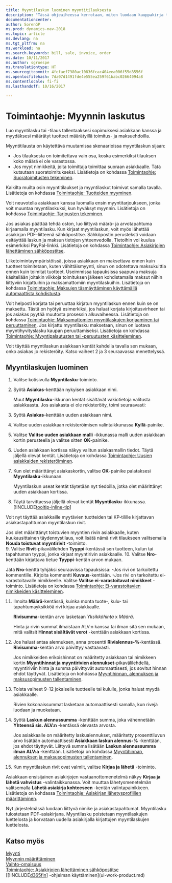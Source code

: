 ```yaml
---
title: Myyntilaskun luominen myyntitilauksesta
description: "Tässä ohjeaiheessa kerrotaan, miten luodaan kauppakirja tai myyntilasku tai myyntitilaus kirjaamaan asiakkaan kanssa tehty sopimus tuotteiden myynnistä tietyin ehdoin."
documentationcenter: 
author: SorenGP
ms.prod: dynamics-nav-2018
ms.topic: article
ms.devlang: na
ms.tgt_pltfrm: na
ms.workload: na
ms.search.keywords: bill, sale, invoice, order
ms.date: 10/11/2017
ms.author: sgroespe
ms.translationtype: HT
ms.sourcegitcommit: 4fefaef7380ac10836fcac404eea006f55d8556f
ms.openlocfilehash: 7da07d1491fde4e555ea259f61babc02664094a8
ms.contentlocale: fi-fi
ms.lasthandoff: 10/16/2017

---
```

# <a name="how-to-invoice-sales"></a>Toimintaohje: Myynnin laskutus
Luo myyntilasku tai -tilaus tallentaaksesi sopimuksesi asiakkaan kanssa ja myydäksesi määrätyt tuotteet määrätyillä toimitus- ja maksuehdoilla.  

Myyntitilausta on käytettävä muutamissa skenaarioissa myyntilaskun sijaan:  

* Jos tilauksesta on toimitettava vain osa, koska esimerkiksi tilauksen koko määrä ei ole varastossa.  
* Jos myyt nimikkeitä, joita toimittaja toimittaa suoraan asiakkaalle. Tätä kutsutaan suoratoimitukseksi. Lisätietoja on kohdassa [Toimintaohje: Suoratoimitusten tekeminen](sales-how-drop-shipment.md).  

Kaikilta muilta osin myyntitilaukset ja myyntilaskut toimivat samalla tavalla. Lisätietoja on kohdassa [Toimintaohje: Tuotteiden myyminen](sales-how-sell-products.md).

Voit neuvotella asiakkaan kanssa luomalla ensin myyntitarjoukseen, jonka voit muuntaa myyntilaskuksi, kun hyväksyt myynnin. Lisätietoja on kohdassa [Toimintaohje: Tarjousten tekeminen](sales-how-make-offers.md).

Jos asiakas päättää tehdä oston, luo liittyvä määrä- ja arvotapahtuma kirjaamalla myyntilasku. Kun kirjaat myyntilaskun, voit myös lähettää asiakirjan PDF-liitteenä sähköpostitse. Sähköpostin perusteksti voidaan esitäyttää laskun ja maksun tietojen yhteenvedolla. Tietoihin voi kuulua esimerkiksi PayPal-linkki. Lisätietoja on kohdassa [Toimintaohje: Asiakirjojen lähettäminen sähköpostitse](ui-how-send-documents-email.md).

Liiketoimintaympäristöissä, joissa asiakkaan on maksettava ennen kuin tuotteet toimitetaan, kuten vähittäismyynti, sinun on odotettava maksukuittia ennen kuin toimitat tuotteet. Useimmissa tapauksissa saapuvia maksuja käsitellään joitakin viikkoja toimituksen jälkeen kohdistamalla maksut niihin liittyviin kirjattuihin ja maksamattomiin myyntilaskuihin. Lisätietoja on kohdassa [Toimintaohje: Maksujen täsmäyttäminen käyttämällä automaattista kohdistusta](receivables-how-reconcile-payments-auto-application.md).

Voit helposti korjata tai peruuttaa kirjatun myyntilaskun ennen kuin se on maksettu. Tästä on hyötyä esimerkiksi, jos haluat korjata kirjoitusvirheen tai jos asiakas pyytää muutosta prosessin alkuvaiheessa. Lisätietoja on kohdassa [Toimintaohje: Maksamattomien myyntilaskujen korjaaminen tai peruuttaminen](sales-how-correct-cancel-sales-invoice.md). Jos kirjattu myyntilasku maksetaan, sinun on luotava myyntihyvityslasku kaupan peruuttamiseksi. Lisätietoja on kohdassa [Toimintaohje: Myyntipalautusten tai -peruutusten käsitteleminen](sales-how-process-sales-returns-cancellations.md).

Voit täyttää myyntilaskun asiakkaan kentät kahdella tavalla sen mukaan, onko asiakas jo rekisteröity. Katso vaiheet 2 ja 3 seuraavassa menettelyssä.

## <a name="to-create-a-sales-invoice"></a>Myyntilaskujen luominen
1. Valitse kotisivulla **Myyntilasku**-toiminto.  
2. Syötä **Asiakas**-kenttään nykyisen asiakkaan nimi.

   Muut **Myyntilasku**-ikkunan kentät sisältävät vakiotietoja valitusta asiakkaasta. Jos asiakasta ei ole rekisteröity, toimi seuraavasti:
3. Syötä **Asiakas**-kenttään uuden asiakkaan nimi.
4. Valitse uuden asiakkaan rekisteröimisen valintaikkunassa **Kyllä**-painike.
5. Valitse **Valitse uuden asiakkaan malli** -ikkunassa malli uuden asiakkaan kortin perusteella ja valitse sitten **OK**-painike.
6. Uuden asiakkaan kortissa näkyy valitun asiakasmallin tiedot. Täytä jäljellä olevat kentät. Lisätietoja on kohdassa [Toimintaohje: Uusien asiakkaiden rekisteröiminen](sales-how-register-new-customers.md).  
7. Kun olet määrittänyt asiakaskortin, valitse **OK**-painike palataksesi **Myyntilasku**-ikkunaan.

   Myyntilaskun useat kentät täytetään nyt tiedoilla, jotka olet määrittänyt uuden asiakkaan kortissa.  
8. Täytä tarvittaessa jäljellä olevat kentät **Myyntilasku**-ikkunassa. [!INCLUDE[tooltip-inline-tip](includes/tooltip-inline-tip_md.md)]  

Voit nyt täyttää asiakkaille myytävien tuotteiden tai KP-tilille kirjattavan asiakastapahtuman myyntilaskun rivit.   

Jos olet määrittänyt toistuvien myyntien rivin asiakkaalle, kuten kuukausittainen täydennystilaus, voit lisätä nämä rivit tilaukseen valitsemalla **Nouda toistuvat myyntirivit** -toiminto.  
9. Valitse **Rivit**-pikavälilehden **Tyyppi**-kentässä sen tuotteen, kulun tai tapahtuman tyyppi, jonka kirjaat myyntirivin asiakkaalle.
10. Valitse **Nro**-kenttään kirjattava tietue **Tyyppi**-kentän arvon mukaan.

 Jätä **Nro**-kenttä tyhjäksi seuraavissa tapauksissa: -Jos rivi on tarkoitettu kommentille. Kirjoita kommentti **Kuvaus**-kenttään.
 -Jos rivi on tarkoitettu ei-varastoitavalle nimikkeelle. Valitse **Valitse ei-varastoitavat nimikkeet** -toiminto. Lisätietoja on kohdassa [Toimintaohje: Ei-varastoitavien nimikkeiden käsitteleminen](inventory-how-work-nonstock-items.md).

11. Ilmoita **Määrä**-kentässä, kuinka monta tuote-, kulu- tai tapahtumayksikköä rivi kirjaa asiakkaalle.  

    **Rivisumma**-kentän arvo lasketaan *Yksikköhinta* x *Määrä*.  

    Hinta ja rivin summat ilmaistaan ALV:n kanssa tai ilman sitä sen mukaan, mitä valitsit **Hinnat sisältävät verot** -kenttään asiakkaan kortissa.  
12. Jos haluat antaa alennuksen, anna prosentti **Rivialennus-%**-kentässä. **Rivisumma**-kentän arvo päivittyy vastaavasti.  

    Jos nimikkeiden erikoishinnat on määritetty asiakkaan tai nimikkeen kortin **Myyntihinnat ja myyntirivien alennukset**-pikavälilehdellä, myyntiriviin hinta ja summa päivittyvät automaattisesti, jos sovitut hinnan ehdot täyttyvät. Lisätietoja on kohdassa [Myyntihinnan, alennuksen ja maksusopimusten tallentaminen](sales-how-record-sales-price-discount-payment-agreements.md).  
13. Toista vaiheet 9–12 jokaiselle tuotteelle tai kululle, jonka haluat myydä asiakkaalle.  

    Rivien kokonaissummat lasketaan automaattisesti samalla, kun rivejä luodaan ja muokataan.  
14. Syötä **Laskun alennussumma** -kenttään summa, joka vähennetään **Yhteensä sis. ALV:n** -kentässä olevasta arvosta.

    Jos asiakkaalle on määritetty laskualennukset, määritetty prosenttiluvun arvo lisätään automaattisesti **Asiakkaan laskun alennus-%** -kenttään, jos ehdot täyttyvät. Liittyvä summa lisätään **Laskun alennussumma ilman ALV:a** -kenttään. Lisätietoja on kohdassa [Myyntihinnan, alennuksen ja maksusopimusten tallentaminen](sales-how-record-sales-price-discount-payment-agreements.md).  
15. Kun myyntilaskun rivit ovat valmiit, valitse **Kirjaa ja lähetä** -toiminto.  

Asiakkaan ensisijainen asiakirjojen vastaanottomenetelmä näkyy **Kirjaa ja lähetä vahvistus** -valintaikkunassa. Voit muuttaa lähetysmenetelmän valitsemalla **Lähetä asiakirja kohteeseen** -kentän valintapainikkeen. Lisätietoja on kohdassa [Toimintaohje: Asiakirjan lähetysprofiilien määrittäminen](sales-how-setup-document-send-profiles.md).

Nyt järjestelmässä luodaan liittyvä nimike ja asiakastapahtumat. Myyntilasku tulostetaan PDF-asiakirjana. Myyntilasku poistetaan myyntilaskujen luettelosta ja korvataan uudella asiakirjalla kirjattujen myyntilaskujen luettelosta.

## <a name="see-also"></a>Katso myös
[Myynti](sales-manage-sales.md)  
[Myynnin määrittäminen](sales-setup-sales.md)  
[Vaihto-omaisuus](inventory-manage-inventory.md)  
[Toimintaohje: Asiakirjojen lähettäminen sähköpostitse](ui-how-send-documents-email.md)  
[[!INCLUDE[d365fin](includes/d365fin_md.md)] -ohjelman käyttäminen](ui-work-product.md)

